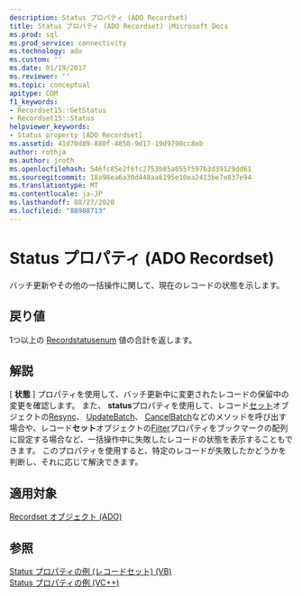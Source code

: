 ```yaml
---
description: Status プロパティ (ADO Recordset)
title: Status プロパティ (ADO Recordset) |Microsoft Docs
ms.prod: sql
ms.prod_service: connectivity
ms.technology: ado
ms.custom: ''
ms.date: 01/19/2017
ms.reviewer: ''
ms.topic: conceptual
apitype: COM
f1_keywords:
- Recordset15::GetStatus
- Recordset15::Status
helpviewer_keywords:
- Status property [ADO Recordset]
ms.assetid: 41d70d89-880f-4850-9d17-19d9790cc8eb
author: rothja
ms.author: jroth
ms.openlocfilehash: 546fc85e2f6fc2753b85a055f597b3d39129dd61
ms.sourcegitcommit: 18a98ea6a30d448aa6195e10ea2413be7e837e94
ms.translationtype: MT
ms.contentlocale: ja-JP
ms.lasthandoff: 08/27/2020
ms.locfileid: "88988713"
---
```

# <a name="status-property-ado-recordset"></a>Status プロパティ (ADO Recordset)
バッチ更新やその他の一括操作に関して、現在のレコードの状態を示します。  
  
## <a name="return-value"></a>戻り値  
 1つ以上の [Recordstatusenum](./recordstatusenum.md) 値の合計を返します。  
  
## <a name="remarks"></a>解説  
 [ **状態** ] プロパティを使用して、バッチ更新中に変更されたレコードの保留中の変更を確認します。 また、 **status**プロパティを使用して、レコード[セット](./recordset-object-ado.md)オブジェクトの[Resync](./resync-method.md)、 [UpdateBatch](./updatebatch-method.md)、 [CancelBatch](./cancelbatch-method-ado.md)などのメソッドを呼び出す場合や、レコード**セット**オブジェクトの[Filter](./filter-property.md)プロパティをブックマークの配列に設定する場合など、一括操作中に失敗したレコードの状態を表示することもできます。 このプロパティを使用すると、特定のレコードが失敗したかどうかを判断し、それに応じて解決できます。  
  
## <a name="applies-to"></a>適用対象  
 [Recordset オブジェクト (ADO)](./recordset-object-ado.md)  
  
## <a name="see-also"></a>参照  
 [Status プロパティの例 (レコードセット) (VB)](./status-property-example-recordset-vb.md)   
 [Status プロパティの例 (VC++)](./status-property-example-vc.md)